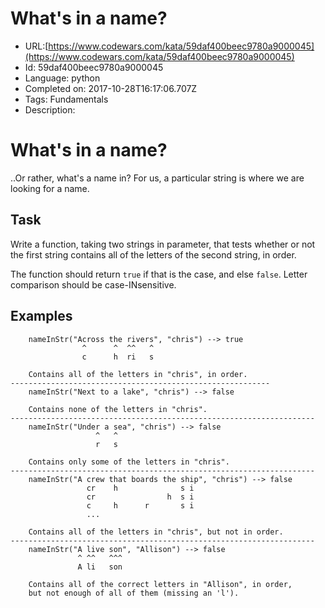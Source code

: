 # What's in a name?

 - URL:[https://www.codewars.com/kata/59daf400beec9780a9000045](https://www.codewars.com/kata/59daf400beec9780a9000045)
 - Id: 59daf400beec9780a9000045
 - Language: python
 - Completed on: 2017-10-28T16:17:06.707Z
 - Tags: Fundamentals
 - Description:
# What's in a name?
..Or rather, what's a name in? For us, a particular string is where we are looking for a name.

## Task


Write a function, taking two strings in parameter, that tests whether or not the first string contains all of the letters of the second string, in order.

The function should return `true` if that is the case, and else `false`.
Letter comparison should be case-INsensitive.

## Examples

```
    nameInStr("Across the rivers", "chris") --> true
                ^      ^  ^^   ^
                c      h  ri   s
                
    Contains all of the letters in "chris", in order.
----------------------------------------------------------
    nameInStr("Next to a lake", "chris") --> false
    
    Contains none of the letters in "chris".
--------------------------------------------------------------------
    nameInStr("Under a sea", "chris") --> false
                   ^   ^
                   r   s
                   
    Contains only some of the letters in "chris".
--------------------------------------------------------------------
    nameInStr("A crew that boards the ship", "chris") --> false
                 cr    h              s i
                 cr                h  s i  
                 c     h      r       s i
                 ...
                 
    Contains all of the letters in "chris", but not in order.
--------------------------------------------------------------------
    nameInStr("A live son", "Allison") --> false
               ^ ^^   ^^^
               A li   son
                 
    Contains all of the correct letters in "Allison", in order, 
    but not enough of all of them (missing an 'l').
```
